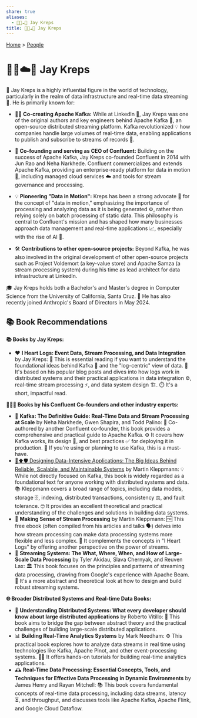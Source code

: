 ```yaml
---
share: true
aliases:
  - 👨‍💻☁️🐘 Jay Kreps
title: 👨‍💻☁️🐘 Jay Kreps
---
```

[Home](../index.md) > [People](./index.md)  
# 👨‍💻☁️🐘 Jay Kreps  
🚀 Jay Kreps is a highly influential figure in the world of technology, particularly in the realm of data infrastructure and real-time data streaming 🌊. He is primarily known for:  
  
* 👨‍💻 **Co-creating Apache Kafka:** While at LinkedIn 💼, Jay Kreps was one of the original authors and key engineers behind Apache Kafka 🐘, an open-source distributed streaming platform. Kafka revolutionized 💡 how companies handle large volumes of real-time data, enabling applications to publish and subscribe to streams of records 🧾.  
  
* 🏢 **Co-founding and serving as CEO of Confluent:** Building on the success of Apache Kafka, Jay Kreps co-founded Confluent in 2014 with Jun Rao and Neha Narkhede. Confluent commercializes and extends Apache Kafka, providing an enterprise-ready platform for data in motion 🚄, including managed cloud services ☁️ and tools for stream governance and processing.  
  
* 💡 **Pioneering "Data in Motion":** Kreps has been a strong advocate 📣 for the concept of "data in motion," emphasizing the importance of processing and analyzing data as it is being generated ⚙️, rather than relying solely on batch processing of static data. This philosophy is central to Confluent's mission and has shaped how many businesses approach data management and real-time applications 📈, especially with the rise of AI 🤖.  
  
* 🛠️ **Contributions to other open-source projects:** Beyond Kafka, he was also involved in the original development of other open-source projects such as Project Voldemort (a key-value store) and Apache Samza (a stream processing system) during his time as lead architect for data infrastructure at LinkedIn.  
  
🎓 Jay Kreps holds both a Bachelor's and Master's degree in Computer Science from the University of California, Santa Cruz. 📅 He has also recently joined Anthropic's Board of Directors in May 2024.  
  
## 📚 Book Recommendations  
**📚 Books by Jay Kreps:**  
* ❤️ **I Heart Logs: Event Data, Stream Processing, and Data Integration** by Jay Kreps: 📖 This is essential reading if you want to understand the foundational ideas behind Kafka 🐘 and the "log-centric" view of data. 📝 It's based on his popular blog posts and dives into how logs work in distributed systems and their practical applications in data integration ⚙️, real-time stream processing ⚡️, and data system design 🏗️. ⏱️ It's a short, impactful read.  
  
**🧑‍🤝‍🧑 Books by his Confluent Co-founders and other industry experts:**  
* 🚀 **Kafka: The Definitive Guide: Real-Time Data and Stream Processing at Scale** by Neha Narkhede, Gwen Shapira, and Todd Palino: 🤝 Co-authored by another Confluent co-founder, this book provides a comprehensive and practical guide to Apache Kafka. ⚙️ It covers how Kafka works, its design 🎨, and best practices ✅ for deploying it in production. 💯 If you're using or planning to use Kafka, this is a must-have.  
* [💾⬆️🛡️ Designing Data-Intensive Applications: The Big Ideas Behind Reliable, Scalable, and Maintainable Systems](../books/designing-data-intensive-applications.md) by Martin Kleppmann: 💡 While not directly focused on Kafka, this book is widely regarded as a foundational text for anyone working with distributed systems and data. 📚 Kleppmann covers a broad range of topics, including data models, storage 🗄️, indexing, distributed transactions, consistency ⚖️, and fault tolerance. 🤓 It provides an excellent theoretical and practical understanding of the challenges and solutions in building data systems.  
* 🌊 **Making Sense of Stream Processing** by Martin Kleppmann: 🆓 This free ebook (often compiled from his articles and talks 🗣️) delves into how stream processing can make data processing systems more flexible and less complex. 🧩 It complements the concepts in "I Heart Logs" by offering another perspective on the power of streams.  
* 🚦 **Streaming Systems: The What, Where, When, and How of Large-Scale Data Processing** by Tyler Akidau, Slava Chernyak, and Reuven Lax: 🏛️ This book focuses on the principles and patterns of streaming data processing, drawing from Google's experience with Apache Beam. 🧐 It's a more abstract and theoretical look at how to design and build robust streaming systems.  
  
**🌐 Broader Distributed Systems and Real-time Data Books:**  
* 🤝 **Understanding Distributed Systems: What every developer should know about large distributed applications** by Roberto Vitillo: 🌉 This book aims to bridge the gap between abstract theory and the practical challenges of building large-scale distributed applications.  
* 📊 **Building Real-Time Analytics Systems** by Mark Needham: ⚙️ This practical book explores how to analyze data streams in real time using technologies like Kafka, Apache Pinot, and other event-processing systems. 👨‍🏫 It offers hands-on tutorials for building real-time analytics applications.  
* 🕰️ **Real-Time Data Processing: Essential Concepts, Tools, and Techniques for Effective Data Processing in Dynamic Environments** by James Henry and Rayan Mitchell: 📚 This book covers fundamental concepts of real-time data processing, including data streams, latency ⏳, and throughput, and discusses tools like Apache Kafka, Apache Flink, and Google Cloud Dataflow.